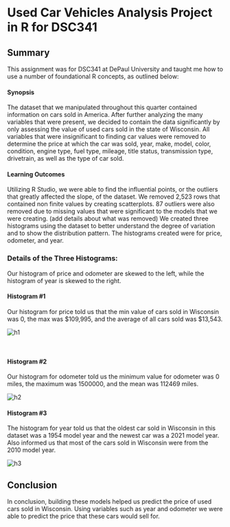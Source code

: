 # Used Car Vehicles Analysis Project in R for DSC341

## Summary

This assignment was for DSC341 at DePaul University and taught me how to use a number of foundational R concepts, as outlined below:

#### Synopsis
<p>
The dataset that we manipulated throughout this quarter contained information on cars sold in America. After further analyzing the many variables that were present, we decided to contain the data significantly by only assessing the value of used cars sold in the state of Wisconsin. All variables that were insignificant to finding car values were removed to determine the price at which the car was sold, year, make, model, color, condition, engine type, fuel type, mileage, title status, transmission type, drivetrain, as well as the type of car sold.
</p>

#### Learning Outcomes
<p>
Utilizing R Studio, we were able to find the influential points, or the outliers that greatly affected the slope, of the dataset. We removed 2,523 rows that contained non finite values by creating scatterplots. 87 outliers were also removed due to missing values that were significant to the models that we were creating. (add details about what was removed)
We created three histograms using the dataset to better understand the degree of variation and to show the distribution pattern. The histograms created were for price, odometer, and year. 

### <b>Details of the Three Histograms: </b>

Our histogram of price and odometer are skewed to the left, while the histogram of year is skewed to the right. 

#### Histogram #1 
Our histogram for price told us that the min value of cars sold in Wisconsin was 0, the max was $109,995, and the average of all cars sold was $13,543. 

![h1](https://i.ibb.co/5K9QxsN/Screen-Shot-2021-08-19-at-3-09-25-PM.png)

<br>

#### Histogram #2
Our histogram for odometer told us the minimum value for odometer was 0 miles, the maximum was 1500000, and the mean was 112469 miles. 

![h2](https://i.ibb.co/19Nqhkp/Screen-Shot-2021-08-21-at-12-42-58-PM.png)
<br>

#### Histogram #3
The histogram for year told us that the oldest car sold in Wisconsin in this dataset was a 1954 model year and the newest car was a 2021 model year. Also informed us that most of the cars sold in Wisconsin were from the 2010 model year.
<br>

![h3](https://i.ibb.co/QYdXPkJ/Screen-Shot-2021-08-21-at-1-12-30-PM.png)

</p>

## Conclusion
In conclusion, building these models helped us predict the price of used cars sold in Wisconsin. Using variables such as year and odometer we were able to predict the price that these cars would sell for. 